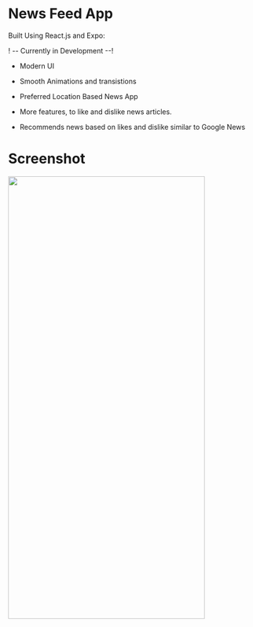 # News Feed App 

Built Using React.js and Expo:

! -- Currently in Development --!

* Modern UI

* Smooth Animations and transistions

* Preferred Location Based News App

* More features, to like and dislike news articles.

* Recommends news based on likes and dislike similar to Google News 

# Screenshot

<img src="https://user-images.githubusercontent.com/57758789/164212369-4e820ca9-3456-4f96-8213-41a3a4bba74e.png" width="400" height="900">

